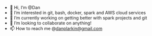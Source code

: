 - 👋 Hi, I’m @Dan
- 👀 I’m interested in git, bash, docker, spark and AWS cloud services
- 🌱 I’m currently working on getting better with spark projects and git
- 💞️ I’m looking to collaborate on anything!
- 📫 How to reach me @danplarkin@gmail.com

<!---
danplarkin/danplarkin is a ✨ special ✨ repository because its `README.md` (this file) appears on your GitHub profile.
You can click the Preview link to take a look at your changes.
--->

